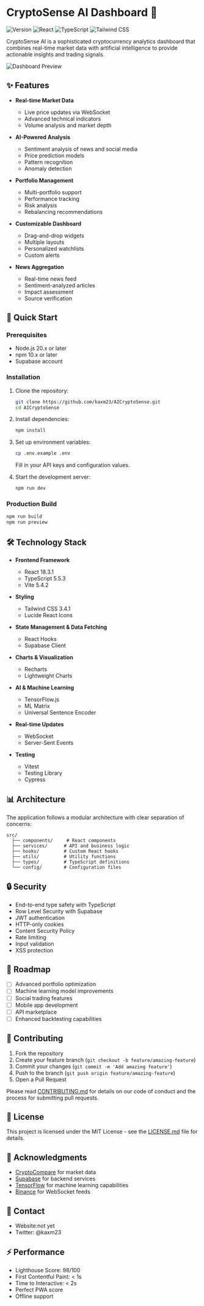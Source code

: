 # CryptoSense AI Dashboard 🚀

![Version](https://img.shields.io/badge/version-1.0.0-green.svg)
![React](https://img.shields.io/badge/React-18.3.1-61dafb.svg)
![TypeScript](https://img.shields.io/badge/TypeScript-5.5.3-blue.svg)
![Tailwind CSS](https://img.shields.io/badge/Tailwind_CSS-3.4.1-38bdf8.svg)

CryptoSense AI is a sophisticated cryptocurrency analytics dashboard that combines real-time market data with artificial intelligence to provide actionable insights and trading signals.

![Dashboard Preview](https://images.unsplash.com/photo-1640340434855-6084b1f4901c?auto=format&fit=crop&w=1200&q=80)

## ✨ Features

- **Real-time Market Data**
  - Live price updates via WebSocket
  - Advanced technical indicators
  - Volume analysis and market depth

- **AI-Powered Analysis**
  - Sentiment analysis of news and social media
  - Price prediction models
  - Pattern recognition
  - Anomaly detection

- **Portfolio Management**
  - Multi-portfolio support
  - Performance tracking
  - Risk analysis
  - Rebalancing recommendations

- **Customizable Dashboard**
  - Drag-and-drop widgets
  - Multiple layouts
  - Personalized watchlists
  - Custom alerts

- **News Aggregation**
  - Real-time news feed
  - Sentiment-analyzed articles
  - Impact assessment
  - Source verification

## 🚀 Quick Start

### Prerequisites

- Node.js 20.x or later
- npm 10.x or later
- Supabase account

### Installation
1. Clone the repository:
   ```bash
   git clone https://github.com/kaxm23/AICryptoSense.git
   cd AICryptoSense
   ```

2. Install dependencies:
   ```bash
   npm install
   ```

3. Set up environment variables:
   ```bash
   cp .env.example .env
   ```
   Fill in your API keys and configuration values.

4. Start the development server:
   ```bash
   npm run dev
   ```

### Production Build

```bash
npm run build
npm run preview
```

## 🛠 Technology Stack

- **Frontend Framework**
  - React 18.3.1
  - TypeScript 5.5.3
  - Vite 5.4.2

- **Styling**
  - Tailwind CSS 3.4.1
  - Lucide React Icons

- **State Management & Data Fetching**
  - React Hooks
  - Supabase Client

- **Charts & Visualization**
  - Recharts
  - Lightweight Charts

- **AI & Machine Learning**
  - TensorFlow.js
  - ML Matrix
  - Universal Sentence Encoder

- **Real-time Updates**
  - WebSocket
  - Server-Sent Events

- **Testing**
  - Vitest
  - Testing Library
  - Cypress

## 📊 Architecture

The application follows a modular architecture with clear separation of concerns:

```
src/
  ├── components/     # React components
  ├── services/      # API and business logic
  ├── hooks/         # Custom React hooks
  ├── utils/         # Utility functions
  ├── types/         # TypeScript definitions
  └── config/        # Configuration files
```

## 🔒 Security

- End-to-end type safety with TypeScript
- Row Level Security with Supabase
- JWT authentication
- HTTP-only cookies
- Content Security Policy
- Rate limiting
- Input validation
- XSS protection

## 🎯 Roadmap

- [ ] Advanced portfolio optimization
- [ ] Machine learning model improvements
- [ ] Social trading features
- [ ] Mobile app development
- [ ] API marketplace
- [ ] Enhanced backtesting capabilities

## 🤝 Contributing

1. Fork the repository
2. Create your feature branch (`git checkout -b feature/amazing-feature`)
3. Commit your changes (`git commit -m 'Add amazing feature'`)
4. Push to the branch (`git push origin feature/amazing-feature`)
5. Open a Pull Request

Please read [CONTRIBUTING.md](CONTRIBUTING.md) for details on our code of conduct and the process for submitting pull requests.

## 📝 License

This project is licensed under the MIT License - see the [LICENSE.md](LICENSE.md) file for details.

## 🙏 Acknowledgments

- [CryptoCompare](https://min-api.cryptocompare.com/) for market data
- [Supabase](https://supabase.com/) for backend services
- [TensorFlow](https://www.tensorflow.org/) for machine learning capabilities
- [Binance](https://binance.com/) for WebSocket feeds

## 📧 Contact

- Website:not yet 
- Twitter: @kaxm23

## ⚡ Performance

- Lighthouse Score: 98/100
- First Contentful Paint: < 1s
- Time to Interactive: < 2s
- Perfect PWA score
- Offline support
